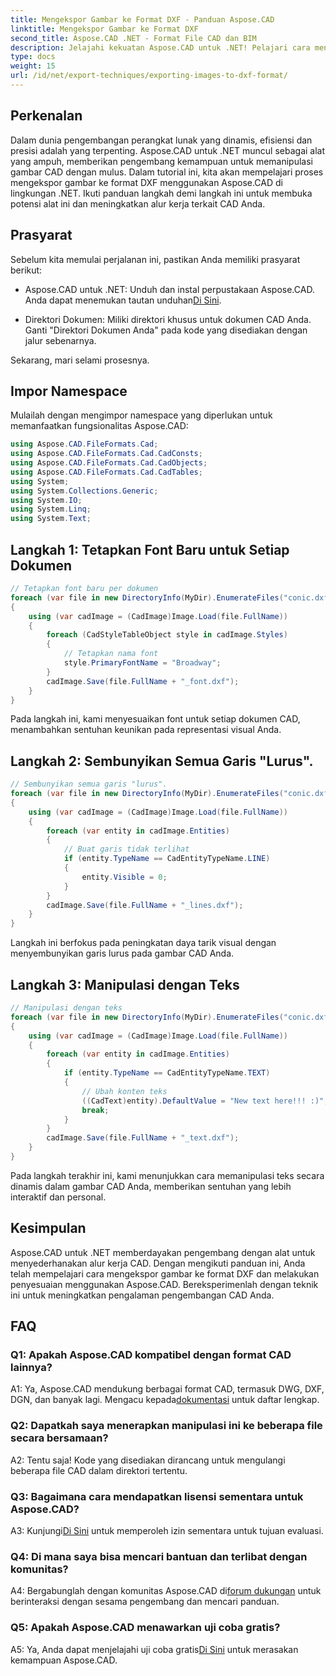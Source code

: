 ```yaml
---
title: Mengekspor Gambar ke Format DXF - Panduan Aspose.CAD
linktitle: Mengekspor Gambar ke Format DXF
second_title: Aspose.CAD .NET - Format File CAD dan BIM
description: Jelajahi kekuatan Aspose.CAD untuk .NET! Pelajari cara mengekspor gambar ke format DXF dengan mudah. Tingkatkan pengembangan CAD Anda dengan presisi dan efisiensi.
type: docs
weight: 15
url: /id/net/export-techniques/exporting-images-to-dxf-format/
---
```

## Perkenalan

Dalam dunia pengembangan perangkat lunak yang dinamis, efisiensi dan presisi adalah yang terpenting. Aspose.CAD untuk .NET muncul sebagai alat yang ampuh, memberikan pengembang kemampuan untuk memanipulasi gambar CAD dengan mulus. Dalam tutorial ini, kita akan mempelajari proses mengekspor gambar ke format DXF menggunakan Aspose.CAD di lingkungan .NET. Ikuti panduan langkah demi langkah ini untuk membuka potensi alat ini dan meningkatkan alur kerja terkait CAD Anda.

## Prasyarat

Sebelum kita memulai perjalanan ini, pastikan Anda memiliki prasyarat berikut:

-  Aspose.CAD untuk .NET: Unduh dan instal perpustakaan Aspose.CAD. Anda dapat menemukan tautan unduhan[Di Sini](https://releases.aspose.com/cad/net/).

- Direktori Dokumen: Miliki direktori khusus untuk dokumen CAD Anda. Ganti "Direktori Dokumen Anda" pada kode yang disediakan dengan jalur sebenarnya.

Sekarang, mari selami prosesnya.

## Impor Namespace

Mulailah dengan mengimpor namespace yang diperlukan untuk memanfaatkan fungsionalitas Aspose.CAD:

```csharp
using Aspose.CAD.FileFormats.Cad;
using Aspose.CAD.FileFormats.Cad.CadConsts;
using Aspose.CAD.FileFormats.Cad.CadObjects;
using Aspose.CAD.FileFormats.Cad.CadTables;
using System;
using System.Collections.Generic;
using System.IO;
using System.Linq;
using System.Text;
```

## Langkah 1: Tetapkan Font Baru untuk Setiap Dokumen

```csharp
// Tetapkan font baru per dokumen
foreach (var file in new DirectoryInfo(MyDir).EnumerateFiles("conic.dxf"))
{
    using (var cadImage = (CadImage)Image.Load(file.FullName))
    {
        foreach (CadStyleTableObject style in cadImage.Styles)
        {
            // Tetapkan nama font
            style.PrimaryFontName = "Broadway";
        }
        cadImage.Save(file.FullName + "_font.dxf");
    }
}
```

Pada langkah ini, kami menyesuaikan font untuk setiap dokumen CAD, menambahkan sentuhan keunikan pada representasi visual Anda.

## Langkah 2: Sembunyikan Semua Garis "Lurus".

```csharp
// Sembunyikan semua garis "lurus".
foreach (var file in new DirectoryInfo(MyDir).EnumerateFiles("conic.dxf"))
{
    using (var cadImage = (CadImage)Image.Load(file.FullName))
    {
        foreach (var entity in cadImage.Entities)
        {
            // Buat garis tidak terlihat
            if (entity.TypeName == CadEntityTypeName.LINE)
            {
                entity.Visible = 0;
            }
        }
        cadImage.Save(file.FullName + "_lines.dxf");
    }
}
```

Langkah ini berfokus pada peningkatan daya tarik visual dengan menyembunyikan garis lurus pada gambar CAD Anda.

## Langkah 3: Manipulasi dengan Teks

```csharp
// Manipulasi dengan teks
foreach (var file in new DirectoryInfo(MyDir).EnumerateFiles("conic.dxf"))
{
    using (var cadImage = (CadImage)Image.Load(file.FullName))
    {
        foreach (var entity in cadImage.Entities)
        {
            if (entity.TypeName == CadEntityTypeName.TEXT)
            {
                // Ubah konten teks
                ((CadText)entity).DefaultValue = "New text here!!! :)";
                break;
            }
        }
        cadImage.Save(file.FullName + "_text.dxf");
    }
}
```

Pada langkah terakhir ini, kami menunjukkan cara memanipulasi teks secara dinamis dalam gambar CAD Anda, memberikan sentuhan yang lebih interaktif dan personal.

## Kesimpulan

Aspose.CAD untuk .NET memberdayakan pengembang dengan alat untuk menyederhanakan alur kerja CAD. Dengan mengikuti panduan ini, Anda telah mempelajari cara mengekspor gambar ke format DXF dan melakukan penyesuaian menggunakan Aspose.CAD. Bereksperimenlah dengan teknik ini untuk meningkatkan pengalaman pengembangan CAD Anda.

## FAQ

### Q1: Apakah Aspose.CAD kompatibel dengan format CAD lainnya?

 A1: Ya, Aspose.CAD mendukung berbagai format CAD, termasuk DWG, DXF, DGN, dan banyak lagi. Mengacu kepada[dokumentasi](https://reference.aspose.com/cad/net/) untuk daftar lengkap.

### Q2: Dapatkah saya menerapkan manipulasi ini ke beberapa file secara bersamaan?

A2: Tentu saja! Kode yang disediakan dirancang untuk mengulangi beberapa file CAD dalam direktori tertentu.

### Q3: Bagaimana cara mendapatkan lisensi sementara untuk Aspose.CAD?

 A3: Kunjungi[Di Sini](https://purchase.aspose.com/temporary-license/) untuk memperoleh izin sementara untuk tujuan evaluasi.

### Q4: Di mana saya bisa mencari bantuan dan terlibat dengan komunitas?

 A4: Bergabunglah dengan komunitas Aspose.CAD di[forum dukungan](https://forum.aspose.com/c/cad/19) untuk berinteraksi dengan sesama pengembang dan mencari panduan.

### Q5: Apakah Aspose.CAD menawarkan uji coba gratis?

 A5: Ya, Anda dapat menjelajahi uji coba gratis[Di Sini](https://releases.aspose.com/) untuk merasakan kemampuan Aspose.CAD.